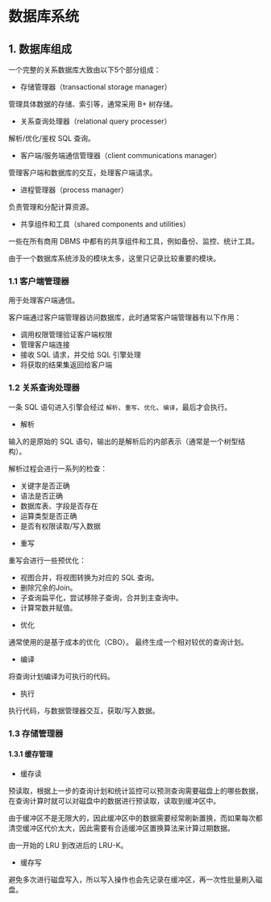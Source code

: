 # 数据库系统
## 1. 数据库组成
一个完整的关系数据库大致由以下5个部分组成：
- 存储管理器（transactional storage manager）

管理具体数据的存储、索引等，通常采用 B+ 树存储。
- 关系查询处理器（relational query processer）

解析/优化/鉴权 SQL 查询。
- 客户端/服务端通信管理器（client communications manager）

管理客户端和数据库的交互，处理客户端请求。
- 进程管理器（process manager）

负责管理和分配计算资源。
- 共享组件和工具（shared components and utilities）

一些在所有商用 DBMS 中都有的共享组件和工具，例如备份、监控、统计工具。

由于一个数据库系统涉及的模块太多，这里只记录比较重要的模块。

### 1.1 客户端管理器
用于处理客户端通信。

客户端通过客户端管理器访问数据库，此时通常客户端管理器有以下作用：
* 调用权限管理验证客户端权限
* 管理客户端连接
* 接收 SQL 请求，并交给 SQL 引擎处理
* 将获取的结果集返回给客户端

### 1.2 关系查询处理器
一条 SQL 语句进入引擎会经过 `解析`、`重写`、`优化`、`编译`，最后才会执行。
- 解析

输入的是原始的 SQL 语句，输出的是解析后的内部表示（通常是一个树型结构）。

解析过程会进行一系列的检查：
* 关键字是否正确
* 语法是否正确
* 数据库表、字段是否存在
* 运算类型是否正确
* 是否有权限读取/写入数据
- 重写

重写会进行一些预优化：
* 视图合并，将视图转换为对应的 SQL 查询。
* 删除冗余的Join。
* 子查询扁平化，尝试移除子查询，合并到主查询中。
* 计算常数并赋值。
- 优化

通常使用的是基于成本的优化（CBO）。
最终生成一个相对较优的查询计划。
- 编译

将查询计划编译为可执行的代码。
- 执行

执行代码，与数据管理器交互，获取/写入数据。

### 1.3 存储管理器
#### 1.3.1 缓存管理
- 缓存读

预读取，根据上一步的查询计划和统计监控可以预测查询需要磁盘上的哪些数据，在查询计算时就可以对磁盘中的数据进行预读取，读取到缓冲区中。

由于缓冲区不是无限大的，因此缓冲区中的数据需要经常刷新置换，而如果每次都清空缓冲区代价太大，因此需要有合适缓冲区置换算法来计算过期数据。

由一开始的 LRU 到改进后的 LRU-K。
- 缓存写

避免多次进行磁盘写入，所以写入操作也会先记录在缓冲区，再一次性批量刷入磁盘。
